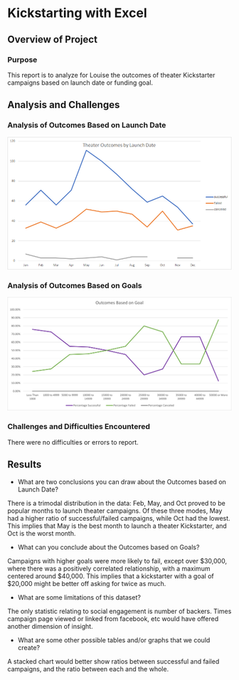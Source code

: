 # Kickstarting with Excel

## Overview of Project

### Purpose

This report is to analyze for Louise the outcomes of theater Kickstarter campaigns based on launch date or funding goal.

## Analysis and Challenges

### Analysis of Outcomes Based on Launch Date
![Theater_Outcomes_vs_Launch](./resources/Theater_Outcomes_vs_Launch.png)

### Analysis of Outcomes Based on Goals
![Outcomes_vs_Goals](./resources/Outcomes_vs_Goals.png)

### Challenges and Difficulties Encountered

There were no difficulties or errors to report.

## Results

- What are two conclusions you can draw about the Outcomes based on Launch Date?

There is a trimodal distribution in the data: Feb, May, and Oct proved to be popular months to launch theater campaigns. Of these three modes, May had a higher ratio of successful/failed campaigns, while Oct had the lowest. This implies that May is the best month to launch a theater Kickstarter, and Oct is the worst month.

- What can you conclude about the Outcomes based on Goals?

Campaigns with higher goals were more likely to fail, except over $30,000, where there was a positively correlated relationship, with a maximum centered around $40,000. This implies that a kickstarter with a goal of $20,000 might be better off asking for twice as much.

- What are some limitations of this dataset?

The only statistic relating to social engagement is number of backers. Times campaign page viewed or linked from facebook, etc would have offered another dimension of insight.

- What are some other possible tables and/or graphs that we could create?

A stacked chart would better show ratios between successful and failed campaigns, and the ratio between each and the whole. 